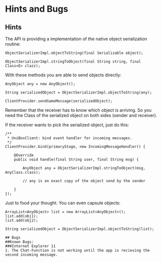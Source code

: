 # Hints and Bugs

## Hints

The API is providing a implementation of the native object serialization routine:

```
ObjectSerializerImpl.objectToString(final Serializable object);

ObjectSerializerImpl.stringToObject(final String string, final Class<E> clazz);
```

With these methods you are able to send objects directly:

```
AnyObject any = new AnyObject();

String serializedObject = ObjectSerializerImpl.objectToString(any);

ClientProvider.sendGameMessage(serializedObject);
```

Remember that the receiver has to know which object is arriving. So you need the Class of
the serialized object on both sides (sender and receiver).

If the receiver wants to pick the serialized object, just do this:

```
/**
 * UniBoxClient: bind event handler for incoming messages.
 */
ClientProvider.bind(primaryStage, new IncomingMessageHandler() {

	@Override
	public void handle(final String user, final String msg) {

		AnyObject any = ObjectSerializerImpl.stringToObject(msg, AnyClass.class);

		// any is an exact copy of the object send by the sender

	}
});
```

Just to food your thought. You can even capsule objects:

```
ArrayList<AnyObject> list = new ArrayList<AnyObject>();
list.add(obj1);
list.add(obj2);

String serializedObject = ObjectSerializerImpl.objectToString(list);

## Bugs
##Known Bugs:
###Internet Explorer 11
1. The Chat-Function is not working until the app is recieving the second incoming message.


